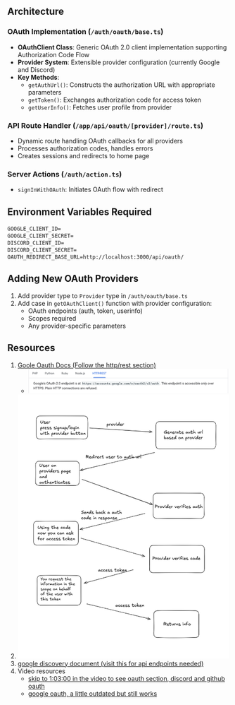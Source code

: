 ## Architecture

### OAuth Implementation (`/auth/oauth/base.ts`)

- **OAuthClient Class**: Generic OAuth 2.0 client implementation supporting Authorization Code Flow
- **Provider System**: Extensible provider configuration (currently Google and Discord)
- **Key Methods**:
  - `getAuthUrl()`: Constructs the authorization URL with appropriate parameters
  - `getToken()`: Exchanges authorization code for access token
  - `getUserInfo()`: Fetches user profile from provider

### API Route Handler (`/app/api/oauth/[provider]/route.ts`)

- Dynamic route handling OAuth callbacks for all providers
- Processes authorization codes, handles errors
- Creates sessions and redirects to home page

### Server Actions (`/auth/action.ts`)

- `signInWithOAuth`: Initiates OAuth flow with redirect

## Environment Variables Required

```env
GOOGLE_CLIENT_ID=
GOOGLE_CLIENT_SECRET=
DISCORD_CLIENT_ID=
DISCORD_CLIENT_SECRET=
OAUTH_REDIRECT_BASE_URL=http://localhost:3000/api/oauth/
```

## Adding New OAuth Providers

1. Add provider type to `Provider` type in `/auth/oauth/base.ts`
2. Add case in `getOAuthClient()` function with provider configuration:
   - OAuth endpoints (auth, token, userinfo)
   - Scopes required
   - Any provider-specific parameters

## Resources

1. [Goole Oauth Docs (Follow the http/rest section)](https://developers.google.com/identity/protocols/oauth2/web-server#httprest_1)
   - ![http/rest section](./public/http.png)
2. ![Oauth flow diagram](./public/diagram.png)
3. [google discovery document (visit this for api endpoints needed)](https://accounts.google.com/.well-known/openid-configuration)
4. Video resources
   - [skip to 1:03:00 in the video to see oauth section, discord and github oauth](https://www.youtube.com/watch?v=yoiBv0K6_1U)
   - [google oauth, a little outdated but still works](https://www.youtube.com/watch?v=Qt3KJZ2kQk0)
